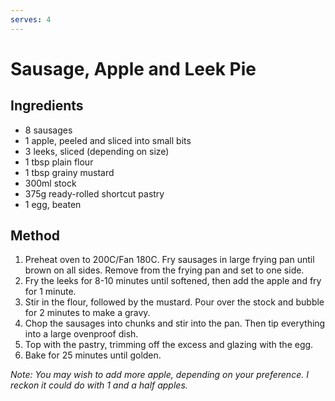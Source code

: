 ```yaml
---
serves: 4
---
```


# Sausage, Apple and Leek Pie

## Ingredients

* 8 sausages
* 1 apple, peeled and sliced into small bits
* 3 leeks, sliced (depending on size)
* 1 tbsp plain flour
* 1 tbsp grainy mustard
* 300ml stock
* 375g ready-rolled shortcut pastry
* 1 egg, beaten

## Method

1. Preheat oven to 200C/Fan 180C. Fry sausages in large frying pan until brown on all sides. Remove from
   the frying pan and set to one side.
2. Fry the leeks for 8-10 minutes until softened, then add the apple and fry for 1 minute.
3. Stir in the flour, followed by the mustard. Pour over the stock and bubble for 2 minutes to make
   a gravy.
4. Chop the sausages into chunks and stir into the pan. Then tip everything into a large ovenproof
   dish.
5. Top with the pastry, trimming off the excess and glazing with the egg.
6. Bake for 25 minutes until golden.

_Note: You may wish to add more apple, depending on your preference. I reckon it could do with 1
and a half apples._
